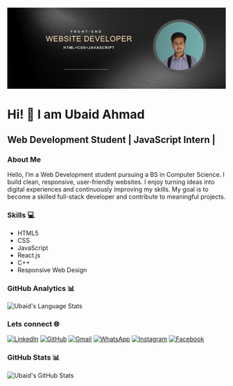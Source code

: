 ![Ubaid Ahmad Banner](cover.png)

# Hi! 👋 I am Ubaid Ahmad 
## Web Development Student | JavaScript Intern |


### About Me 
Hello, I’m a Web Development student pursuing a BS in Computer Science. I build clean, responsive, user-friendly websites.
I enjoy turning ideas into digital experiences and continuously improving my skills. My goal is to become a skilled full-stack developer and contribute to meaningful projects.

### Skills 💻
-  HTML5
-  CSS
-  JavaScript
-  React.js
-  C++
-  Responsive Web Design

### GitHub Analytics 📊
![Ubaid's Language Stats](https://github-readme-stats.vercel.app/api/top-langs/?username=ahmadubaid061&layout=compact&theme=dracula&langs_count=8)

### Lets connect 🌐
 [![LinkedIn](https://img.shields.io/badge/-LinkedIn-0A66C2?style=for-the-badge&logo=linkedin&logoColor=white)](https://www.linkedin.com/in/ahmad-ubaid061)
 [![GitHub](https://img.shields.io/badge/-GitHub-181717?style=for-the-badge&logo=github&logoColor=white)](https://github.com/ahmadubaid061)
 [![Gmail](https://img.shields.io/badge/-Gmail-D14836?style=for-the-badge&logo=gmail&logoColor=white)](mailto:ahmadubaidedu@gmail.com)
[![WhatsApp](https://img.shields.io/badge/-WhatsApp-25D366?style=for-the-badge&logo=whatsapp&logoColor=white)](https://wa.me/923428994095)
[![Instagram](https://img.shields.io/badge/-Instagram-E1306C?style=for-the-badge&logo=instagram&logoColor=white)](https://www.instagram.com/ahmadubaid061/)
[![Facebook](https://img.shields.io/badge/-Facebook-1877F2?style=for-the-badge&logo=facebook&logoColor=white)](https://web.facebook.com/profile.php?id=10005843419655)

### GitHub Stats 📊
![Ubaid's GitHub Stats](https://github-readme-stats.vercel.app/api?username=ahmadubaid061&show_icons=true&theme=dracula)
